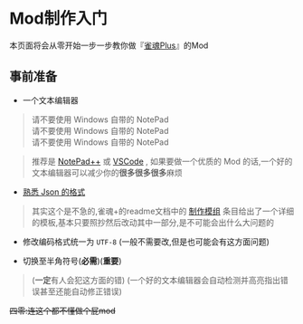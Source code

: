 # Mod制作入门

本页面将会从零开始一步一步教你做『[雀魂Plus](https://github.com/MajsoulPlus/majsoul-plus)』的Mod

## 事前准备

* 一个文本编辑器
> 请不要使用 Windows 自带的 NotePad <br>请不要使用 Windows 自带的 NotePad <br>请不要使用 Windows 自带的 NotePad <br>

> 推荐是 [NotePad++](https://notepad-plus-plus.org/) 或 [VSCode](https://code.visualstudio.com/) , 如果要做一个优质的 Mod 的话,一个好的文本编辑器可以减少你的**很多很多很多**麻烦

* [熟悉 Json 的格式](https://github.com/MajsoulPlus/majsoul-plus/wiki/Format)

> 其实这个是不急的,雀魂+的readme文档中的 [制作模组](https://github.com/MajsoulPlus/majsoul-plus#%E5%88%B6%E4%BD%9C%E6%A8%A1%E7%BB%84) 条目给出了一个详细的模板,基本只要照抄然后改动其中一部分,是不可能会出什么大问题的

* 修改编码格式统一为 `UTF-8` (一般不需要改,但是也可能会有这方面问题)

* 切换至半角符号(**必需**)(**重要**)

> (**一定**有人会犯这方面的错)
> (一个好的文本编辑器会自动检测并高亮指出错误甚至还能自动修正错误)

~~四零:连这个都不懂做个屁mod~~